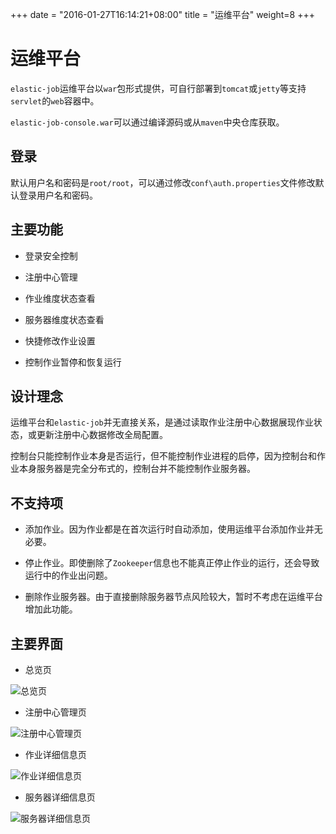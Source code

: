 +++
date = "2016-01-27T16:14:21+08:00"
title = "运维平台"
weight=8
+++

# 运维平台

`elastic-job`运维平台以`war`包形式提供，可自行部署到`tomcat`或`jetty`等支持`servlet`的`web`容器中。

`elastic-job-console.war`可以通过编译源码或从`maven`中央仓库获取。

## 登录

默认用户名和密码是`root/root`，可以通过修改`conf\auth.properties`文件修改默认登录用户名和密码。

## 主要功能

* 登录安全控制

* 注册中心管理

* 作业维度状态查看

* 服务器维度状态查看

* 快捷修改作业设置

* 控制作业暂停和恢复运行

## 设计理念

运维平台和`elastic-job`并无直接关系，是通过读取作业注册中心数据展现作业状态，或更新注册中心数据修改全局配置。

控制台只能控制作业本身是否运行，但不能控制作业进程的启停，因为控制台和作业本身服务器是完全分布式的，控制台并不能控制作业服务器。

## 不支持项

* 添加作业。因为作业都是在首次运行时自动添加，使用运维平台添加作业并无必要。

* 停止作业。即使删除了`Zookeeper`信息也不能真正停止作业的运行，还会导致运行中的作业出问题。

* 删除作业服务器。由于直接删除服务器节点风险较大，暂时不考虑在运维平台增加此功能。

## 主要界面

* 总览页

![总览页](../../img/console_index.png)

* 注册中心管理页

![注册中心管理页](../../img/console_reg_center.png)

* 作业详细信息页

![作业详细信息页](../../img/console_job_details.png)

* 服务器详细信息页

![服务器详细信息页](../../img/console_server_details.png)